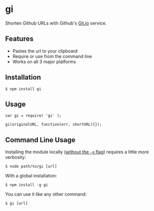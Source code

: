 # gi #

Shorten Github URLs with Github's [Git.io](http://git.io) service.


## Features ##

- Pastes the url to your clipboard
- Require or use from the command line
- Works on all 3 major platforms

## Installation ##

    $ npm install gi


## Usage ##

    var gi = require( 'gi' );

    gi(originalURL, function(err, shortURL){});


## Command Line Usage ##

Installing the module locally ([without the `-g` flag](https://npmjs.org/doc/install.html)) requires a little more verbosity:

    $ node path/to/gi [url]

With a global installation:

    $ npm install -g gi

You can use it like any other command:

    $ gi [url]

